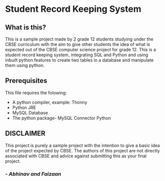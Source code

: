 # Student Record Keeping System
## What is this?
This is a sample project made by 2 grade 12 students studying under the CBSE curriculum with the aim to give other students the idea of what is expected out of the CBSE computer science project for grade 12.
This is a student record keeping system, integrating SQL and Python and using inbuilt python features to create two tables in a database and manipulate them using python.
## Prerequisites
This file requires the folowing:
- A python compiler, example: Thonny
- Python JRE
- MySQL Database
- The python package- MySQL Connector Python
## DISCLAIMER
This project is purely a sample project with the intention to give a basic idea of the project expected by CBSE. The authors of this project are not directly associated with CBSE and advice against submitting this as your final project. 

### *- Abhinav and Faizaan*
